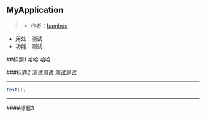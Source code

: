 MyApplication
---
> * 作者：[bamboo](https://github.com/bzy601638015)
* 用处：测试
* 功能：测试

##标题1
哈哈
哈哈

###标题2
测试测试
测试测试

---


~~~java
test();
~~~

---

####标题3
